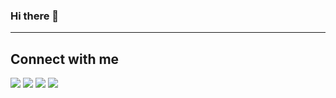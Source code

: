 ### Hi there 👋

----
## Connect with me
<a href="https://wa.me/6285778425595"><img src="https://img.shields.io/badge/Whatsapp-25D366?style=for-the-badge&logo=whatsapp&logoColor=white"></a>
<a href="https://www.linkedin.com/in/vedant-chainani/"><img src="https://img.shields.io/badge/LinkedIn-0077B5?style=for-the-badge&logo=linkedin&logoColor=white"></a>
<a href="mailto:rizkyadhicom@gmail.com"><img src="https://img.shields.io/badge/Gmail-D14836?style=for-the-badge&logo=gmail&logoColor=white"></a>
<a href="https://dev.to/dhi"><img src="https://img.shields.io/badge/dev.to-0A0A0A?style=for-the-badge&logo=dev.to&logoColor=white"></a>

<!--
**dhi9/dhi9** is a ✨ _special_ ✨ repository because its `README.md` (this file) appears on your GitHub profile.

Here are some ideas to get you started:

- 🔭 I’m currently working on ...
- 🌱 I’m currently learning ...
- 👯 I’m looking to collaborate on ...
- 🤔 I’m looking for help with ...
- 💬 Ask me about ...
- 📫 How to reach me: ...
- 😄 Pronouns: ...
- ⚡ Fun fact: ...
-->
